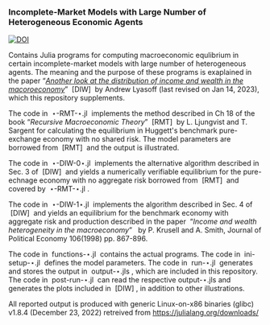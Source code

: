 ### Incomplete-Market Models with Large Number of Heterogeneous Economic Agents

<a href="https://zenodo.org/badge/latestdoi/582419358"><img src="https://zenodo.org/badge/582419358.svg" alt="DOI"></a>

Contains Julia programs for computing macroeconomic equlibrium in certain incomplete-market models with large number of heterogeneous agents. The meaning and the purpose of these programs is exaplained in the paper &ldquo;<i><a href="http://ssrn.com/abstract=4315884">Another look at the distribution of income and wealth in the macoroeconomy</a></i>&rdquo;  &nbsp;[DIW]&nbsp; by Andrew Lyasoff (last revised on Jan 14, 2023), which this repository supplements.

The code in &nbsp;&#8902;-RMT-&#8902;.jl&nbsp; implements the method described in Ch 18 of the book &ldquo;<i>Recursive Macroeconomic Theory</i>&rdquo;  &nbsp;[RMT]&nbsp; by L. Ljungvist and T. Sargent for calculating the equilibrium in Huggett's benchmark pure-exchange economy with no shared risk. The model parameters are borrowed from &nbsp;[RMT]&nbsp; and the output is illustrated.

The code in &nbsp;&#8902;-DIW-0&#8902;.jl&nbsp; implements the alternative algorithm described in Sec. 3 of &nbsp;[DIW]&nbsp; and yields a numerically verifiable equilibrium for the pure-echnage economy with no aggregate risk borrowed from &nbsp;[RMT]&nbsp; and covered by &nbsp;&#8902;-RMT-&#8902;.jl&nbsp;.

The code in &nbsp;&#8902;-DIW-1&#8902;.jl&nbsp; implements the algorithm described in Sec. 4 of &nbsp;[DIW]&nbsp; and yields an equilibrium for the benchmark economy with aggregate risk and production described in the paper &nbsp;&ldquo;<i>Income and wealth heterogeneity in the macroeconomy</i>&rdquo; &nbsp; by P. Krusell and A. Smith, Journal of Political Economy 106(1998) pp. 867-896. 

The code in &nbsp;functions-&#8902;.jl&nbsp; contains the actual programs. The code in &nbsp;ini-setup-&#8902;.jl&nbsp; defines the model parameters. The code in &nbsp;run-&#8902;.jl&nbsp; generates and stores the output in &nbsp;output-&#8902;.jls&nbsp;, which are included in this repository. The code in &nbsp;post-run-&#8902;.jl&nbsp; can read the respective output-&#8902;.jls and generates the plots included in &nbsp;[DIW]&nbsp;, in addition to other illustrations. 

All reported output is produced with generic Linux-on-x86 binaries (glibc) v1.8.4 (December 23, 2022) retreived from https://julialang.org/downloads/
